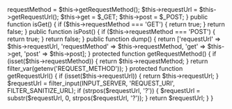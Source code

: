 <?php

namespace Core\Framework;

class Request {

    protected $requestUrl;
    protected $requestMethod;
    protected $get;
    protected $post;

    public function __construct() {
        $this->requestMethod = $this->getRequestMethod();
        $this->requestUrl = $this->getRequestUrl();
        $this->get = $_GET;
        $this->post = $_POST;
    }

    public function isGet() {
        if ($this->requestMethod === 'GET') {
            return true;
        }
        return false;
    }

    public function isPost() {
        if ($this->requestMethod === 'POST') {
            return true;
        }
        return false;
    }

    public function dump() {
        return ['requestUrl' => $this->requestUrl, 'requestMethod' => $this->requestMethod, 'get' => $this->get, 'post' => $this->post];
    }

    protected function getRequestMethod() {
        if (isset($this->requestMethod)) {
            return $this->requestMethod;
        }
        return filter_var(getenv('REQUEST_METHOD'));
    }

    protected function getRequestUrl() {
        if (isset($this->requestUrl)) {
            return $this->requestUrl;
        }
        $requestUrl = filter_input(INPUT_SERVER, 'REQUEST_URI', FILTER_SANITIZE_URL);
        if (strpos($requestUrl, '?')) {
            $requestUrl = substr($requestUrl, 0, strpos($requestUrl, '?'));
        }
        return $requestUrl;
    }

}
